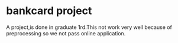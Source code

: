# bankcard project
A project,is done in graduate 1rd.This not work very well because of preprocessing so we not pass online application.

